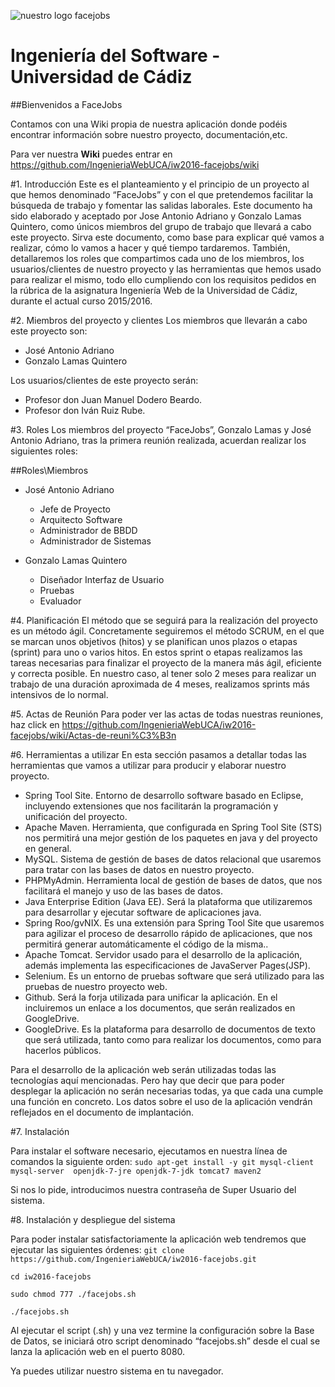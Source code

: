 ![nuestro logo facejobs](https://s21.postimg.org/r52nsgk13/banner_graphic.png)
# Ingeniería del Software - Universidad de Cádiz
##Bienvenidos a FaceJobs

Contamos con una Wiki propia de nuestra aplicación donde podéis encontrar información sobre nuestro proyecto, documentación,etc.

Para ver nuestra **Wiki** puedes entrar en https://github.com/IngenieriaWebUCA/iw2016-facejobs/wiki


#1.	Introducción
Este es el planteamiento y el principio de un proyecto al que hemos denominado “FaceJobs” y con el que pretendemos facilitar la búsqueda de trabajo y fomentar las salidas laborales. Este documento ha sido elaborado y aceptado por Jose Antonio Adriano y Gonzalo Lamas Quintero, como únicos miembros del grupo de trabajo que llevará a cabo este proyecto. Sirva este documento, como base para explicar qué vamos a realizar, cómo lo vamos a hacer y qué tiempo tardaremos.  También, detallaremos los roles que compartimos cada uno de los miembros, los usuarios/clientes de nuestro proyecto y las herramientas que hemos usado para realizar el mismo, todo ello cumpliendo con los requisitos pedidos en la rúbrica de la asignatura Ingeniería Web de la Universidad de Cádiz, durante el actual curso 2015/2016.

#2.	Miembros del proyecto y clientes
Los miembros que llevarán a cabo este proyecto son:
* José Antonio Adriano
* Gonzalo Lamas Quintero

Los usuarios/clientes de este proyecto serán:
* Profesor don Juan Manuel Dodero Beardo.
* Profesor don Iván Ruiz Rube.

#3.	Roles
Los miembros del proyecto “FaceJobs”, Gonzalo Lamas y José Antonio Adriano, tras la primera reunión realizada, acuerdan realizar los siguientes roles:

##Roles\Miembros
* José Antonio Adriano
  * Jefe de Proyecto
  * Arquitecto Software		
  * Administrador de BBDD	
  * Administrador de Sistemas	

* Gonzalo Lamas Quintero
  * Diseñador Interfaz de Usuario
  * Pruebas	
  * Evaluador

#4.	Planificación
El método que se seguirá para la realización del proyecto es un método ágil. Concretamente seguiremos el método SCRUM, en el que se marcan unos objetivos (hitos) y se planifican unos plazos o etapas (sprint) para uno o varios hitos. En estos sprint o etapas realizamos las tareas necesarias para finalizar el proyecto de la manera más ágil, eficiente y correcta posible. En nuestro caso, al tener solo 2 meses para realizar un trabajo de una duración aproximada de 4 meses, realizamos sprints más intensivos de lo normal.
 
#5. Actas de Reunión
Para poder ver las actas de todas nuestras reuniones, haz click en https://github.com/IngenieriaWebUCA/iw2016-facejobs/wiki/Actas-de-reuni%C3%B3n

#6.	Herramientas a utilizar
En esta sección pasamos a detallar todas las herramientas que vamos a utilizar para producir y elaborar nuestro proyecto.
*	Spring Tool Site. Entorno de desarrollo software basado en Eclipse, incluyendo extensiones que nos facilitarán la programación y unificación del proyecto.
*	Apache Maven. Herramienta, que configurada en Spring Tool Site (STS) nos permitirá una mejor gestión de los paquetes en java y del proyecto en general.
*	MySQL. Sistema de gestión de bases de datos relacional que usaremos para tratar con las bases de datos en nuestro proyecto.
*	PHPMyAdmin. Herramienta local de gestión de bases de datos, que nos facilitará el manejo y uso de las bases de datos.
*	Java Enterprise Edition (Java EE). Será la plataforma que utilizaremos para desarrollar y ejecutar software de aplicaciones java.
*	Spring Roo/gvNIX. Es una extensión para Spring Tool Site que usaremos para agilizar el proceso de desarrollo rápido de aplicaciones, que nos permitirá generar automáticamente el código de la misma..
*	Apache Tomcat. Servidor usado para el desarrollo de la aplicación, además implementa las especificaciones de JavaServer Pages(JSP).
*	Selenium. Es un entorno de pruebas software que será utilizado para las pruebas de nuestro proyecto web.
*	Github. Será la forja utilizada para unificar la aplicación. En el incluiremos un enlace a los documentos, que serán realizados en GoogleDrive.
*	GoogleDrive. Es la plataforma para desarrollo de documentos de texto que será utilizada, tanto como para realizar los documentos, como para hacerlos públicos.

Para el desarrollo de la aplicación web serán utilizadas todas las tecnologías aquí mencionadas. Pero hay que decir que para poder desplegar la aplicación no serán necesarias todas, ya que cada una cumple una función en concreto. Los datos sobre el uso de la aplicación vendrán reflejados en el documento de implantación.

#7. Instalación

Para instalar el software necesario, ejecutamos en nuestra línea de comandos la siguiente orden:
`sudo apt-get install -y git mysql-client mysql-server  openjdk-7-jre openjdk-7-jdk tomcat7 maven2`

Si nos lo pide, introducimos nuestra contraseña de Super Usuario del sistema.

#8. Instalación y despliegue del sistema

Para poder instalar satisfactoriamente la aplicación web tendremos que ejecutar las siguientes órdenes:
`git clone https://github.com/IngenieriaWebUCA/iw2016-facejobs.git`

`cd iw2016-facejobs`

`sudo chmod 777 ./facejobs.sh`

`./facejobs.sh`

Al ejecutar el script (.sh) y una vez termine la configuración sobre la Base de Datos, se iniciará otro script denominado “facejobs.sh” desde el cual se lanza la aplicación web en el puerto 8080.

Ya puedes utilizar nuestro sistema en tu navegador.
